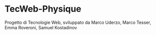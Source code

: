 # TecWeb-Physique
Progetto di Tecnologie Web, sviluppato da Marco Uderzo, Marco Tesser, Emma Roveroni, Samuel Kostadinov
